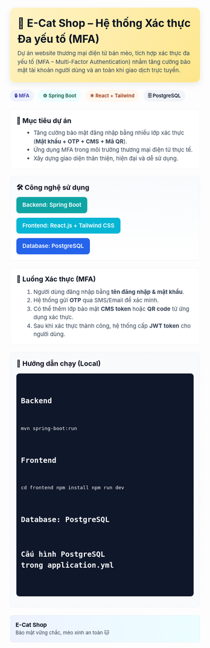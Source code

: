 <!-- README.md for E-Cat Shop (MFA demo) -->
<div style="font-family:-apple-system,BlinkMacSystemFont,'Segoe UI',Roboto,'Helvetica Neue',Arial;line-height:1.5;color:#0f172a;">

<!-- Header -->
<div style="margin:20px 0;padding:20px;border-radius:14px;background:linear-gradient(135deg,#fef3c7 0%,#fde68a 100%);box-shadow:0 6px 18px rgba(15,23,42,0.08)">
  <h1 style="margin:0;font-size:28px;color:#0b1220">🐾 E-Cat Shop – Hệ thống Xác thực Đa yếu tố (MFA)</h1>
  <p style="margin:6px 0 0;color:#334155;font-size:15px">
    Dự án website thương mại điện tử bán mèo, tích hợp xác thực đa yếu tố (MFA – Multi-Factor Authentication)
    nhằm tăng cường bảo mật tài khoản người dùng và an toàn khi giao dịch trực tuyến.
  </p>
</div>

<!-- Badges -->
<p style="margin:12px 0 20px;">
  <span style="display:inline-block;margin-right:8px;padding:6px 12px;border-radius:999px;background:#eef2ff;color:#3730a3;font-weight:600;font-size:13px">🔒 MFA</span>
  <span style="display:inline-block;margin-right:8px;padding:6px 12px;border-radius:999px;background:#ecfeff;color:#065f46;font-weight:600;font-size:13px">⚙️ Spring Boot</span>
  <span style="display:inline-block;margin-right:8px;padding:6px 12px;border-radius:999px;background:#fff7ed;color:#9a3412;font-weight:600;font-size:13px">⚛ React + Tailwind</span>
  <span style="display:inline-block;padding:6px 12px;border-radius:999px;background:#f1f5f9;color:#0f172a;font-weight:600;font-size:13px">🗄 PostgreSQL</span>
</p>

<!-- Objectives -->
<section style="margin:18px 0;padding:16px;border-radius:10px;background:#ffffff;border:1px solid rgba(2,6,23,0.04);">
  <h2 style="margin:0 0 8px;font-size:18px;color:#0b1220">🎯 Mục tiêu dự án</h2>
  <ul style="margin:8px 0 0 20px;color:#334155;font-size:15px;">
    <li>Tăng cường bảo mật đăng nhập bằng nhiều lớp xác thực (<strong>Mật khẩu + OTP + CMS + Mã QR</strong>).</li>
    <li>Ứng dụng MFA trong môi trường thương mại điện tử thực tế.</li>
    <li>Xây dựng giao diện thân thiện, hiện đại và dễ sử dụng.</li>
  </ul>
</section>

<!-- Tech Stack -->
<section style="margin:18px 0;padding:16px;border-radius:10px;background:linear-gradient(180deg,#f8fafc 0%,#ffffff 100%);border:1px solid rgba(2,6,23,0.03)">
  <h2 style="margin:0 0 12px;font-size:18px;color:#0b1220">🛠 Công nghệ sử dụng</h2>
  <div style="display:flex;flex-wrap:wrap;gap:12px;font-size:15px;">
    <div style="padding:10px 16px;border-radius:8px;background:#0ea5a4;color:white;font-weight:600;">Backend: Spring Boot</div>
    <div style="padding:10px 16px;border-radius:8px;background:#06b6d4;color:white;font-weight:600;">Frontend: React.js + Tailwind CSS</div>
    <div style="padding:10px 16px;border-radius:8px;background:#2563eb;color:white;font-weight:600;">Database: PostgreSQL</div>
  </div>
</section>

<!-- MFA Flow -->
<section style="margin:18px 0;padding:16px;border-radius:10px;background:#fff;border:1px solid rgba(2,6,23,0.04);">
  <h2 style="margin:0 0 10px;font-size:18px;color:#0b1220">🔐 Luồng Xác thực (MFA)</h2>
  <ol style="margin:8px 0 0 20px;color:#334155;font-size:15px;">
    <li>Người dùng đăng nhập bằng <strong>tên đăng nhập & mật khẩu</strong>.</li>
    <li>Hệ thống gửi <strong>OTP</strong> qua SMS/Email để xác minh.</li>
    <li>Có thể thêm lớp bảo mật <strong>CMS token</strong> hoặc <strong>QR code</strong> từ ứng dụng xác thực.</li>
    <li>Sau khi xác thực thành công, hệ thống cấp <strong>JWT token</strong> cho người dùng.</li>
  </ol>
</section>

<!-- Run Instructions -->
<section style="margin:18px 0;padding:16px;border-radius:10px;background:#f8fafc;border:1px dashed rgba(2,6,23,0.04);">
  <h2 style="margin:0 0 8px;font-size:18px;color:#0b1220">🚀 Hướng dẫn chạy (Local)</h2>
  <pre style="background:#0f172a;color:#f8fafc;padding:12px;border-radius:8px;overflow:auto;font-size:13px;">
  
# Backend
mvn spring-boot:run

# Frontend
cd frontend
npm install
npm run dev

# Database: PostgreSQL
# Cấu hình PostgreSQL trong application.yml
  </pre>
</section>

<!-- Footer -->
<div style="padding:14px;margin-top:20px;border-radius:8px;background:linear-gradient(90deg,#eef2ff,#ecfeff);border:1px solid rgba(2,6,23,0.03);">
  <strong style="font-size:15px;color:#0b1220;">E-Cat Shop</strong><br/>
  <span style="font-size:13px;color:#334155;">Bảo mật vững chắc, mèo xinh an toàn 🐱</span>
</div>

</div>
